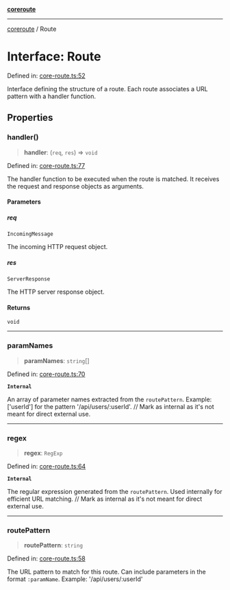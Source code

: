 [**coreroute**](../README.md)

***

[coreroute](../globals.md) / Route

# Interface: Route

Defined in: [core-route.ts:52](https://github.com/cmames/CoreRoute/blob/34fca531a4b922d9286707719d461be29f19fea2/src/core-route.ts#L52)

Interface defining the structure of a route.
Each route associates a URL pattern with a handler function.

## Properties

### handler()

> **handler**: (`req`, `res`) => `void`

Defined in: [core-route.ts:77](https://github.com/cmames/CoreRoute/blob/34fca531a4b922d9286707719d461be29f19fea2/src/core-route.ts#L77)

The handler function to be executed when the route is matched.
It receives the request and response objects as arguments.

#### Parameters

##### req

`IncomingMessage`

The incoming HTTP request object.

##### res

`ServerResponse`

The HTTP server response object.

#### Returns

`void`

***

### paramNames

> **paramNames**: `string`[]

Defined in: [core-route.ts:70](https://github.com/cmames/CoreRoute/blob/34fca531a4b922d9286707719d461be29f19fea2/src/core-route.ts#L70)

**`Internal`**

An array of parameter names extracted from the `routePattern`.
Example: ['userId'] for the pattern '/api/users/:userId'.
 // Mark as internal as it's not meant for direct external use.

***

### regex

> **regex**: `RegExp`

Defined in: [core-route.ts:64](https://github.com/cmames/CoreRoute/blob/34fca531a4b922d9286707719d461be29f19fea2/src/core-route.ts#L64)

**`Internal`**

The regular expression generated from the `routePattern`.
Used internally for efficient URL matching.
 // Mark as internal as it's not meant for direct external use.

***

### routePattern

> **routePattern**: `string`

Defined in: [core-route.ts:58](https://github.com/cmames/CoreRoute/blob/34fca531a4b922d9286707719d461be29f19fea2/src/core-route.ts#L58)

The URL pattern to match for this route.
Can include parameters in the format `:paramName`.
Example: '/api/users/:userId'
